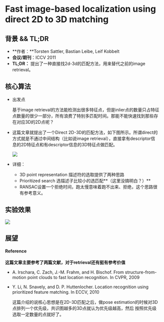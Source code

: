 # Fast image-based localization using direct 2D to 3D matching

## 背景 && TL;DR

- **作者：**Torsten Sattler, Bastian Leibe, Leif Kobbelt
- **会议/期刊**：ICCV 2011
- **TL;DR：** 提出了一种直接找2d-3d的匹配方法，用来替代之前的image retrieval。



## 核心算法

- 出发点

  基于image retrieval的方法能检测出很多特征点，但是inlier点的数量只占特征点数量的很少一部分，所有浪费了特别多匹配时间。那能不能快速找到那些存在对应3D的2D点呢？

- 这篇文章就提出了一个Direct 2D-3D的匹配方法，如下图所示。所谓direct的方式就是不通过中间结构（比如说image retrieval），直接拿有descriptor信息的2D特征点和有descriptor信息的3D特征点做匹配。

  ![](https://tva1.sinaimg.cn/large/007S8ZIlgy1gdrxjlijucj30te07ewhy.jpg)



- 详细：
  - 3D point representation 描述符的选取提供了两种思路
  - Prioritized search 选描述子比较小的选匹配**（这里没搞明白？）**
  - RANSAC设置一个拒绝时间，跑太慢意味着跑不出来、拒绝，这个思路很有参考意义。



## 实验效果

![](https://tva1.sinaimg.cn/large/007S8ZIlgy1gdrxv1oydwj30ua0690ud.jpg)



## 展望

#### **Reference**

**这篇文章主要参考了两篇文献，对于retrieval还有挺有参考价值**

  - A. Irschara, C. Zach, J.-M. Frahm, and H. Bischof. From structure-from-motion point clouds to fast location recognition. In CVPR, 2009

  - Y. Li, N. Snavely, and D. P. Huttenlocher. Location recognition using prioritized feature matching. In ECCV, 2010

    这篇介绍的说核心思想是在2D-3D匹配之后，做pose estimation的时候对3D点排列一个优先级，共识图越多的3D点就认为优先级越高，然后 按照优先级选取一定数量的点就好了。